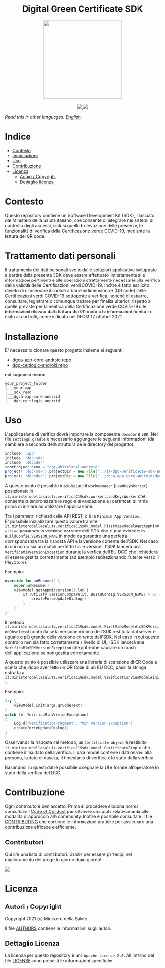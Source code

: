 <h1 align="center">Digital Green Certificate SDK</h1>        
<div align="center">    
<img width="256" height="256" src="img/logo-dcg.png">    
</div>    
<br />    
<div align="center">    
    <!-- CoC -->    
    <a href="CODE_OF_CONDUCT.md">    
      <img src="https://img.shields.io/badge/Contributor%20Covenant-v2.0%20adopted-ff69b4.svg" />    
    </a>    
    <a href="https://github.com/ministero-salute/it-dgc-verificac19-sdk-android/actions/workflows/ci.yml">
      <img src="https://github.com/ministero-salute/it-dgc-verificac19-sdk-android/actions/workflows/ci.yml/badge.svg" />
    </a>
</div>

*Read this in other languages: [English](README.en.md).*

# Indice
- [Contesto](#contesto)
- [Installazione](#installazione)
- [Uso](#uso)
- [Contribuzione](#contribuzione)
- [Licenza](#licenza)
  - [Autori / Copyright](#autori--copyright)
  - [Dettaglio licenza](#dettaglio-licenza)

# Contesto
Questo repository contiene un Software Development Kit (SDK), rilasciato 
dal Ministero della Salute italiano, che consente di integrare nei sistemi
 di controllo degli accessi, inclusi quelli di rilevazione delle presenze, 
le funzionalità di verifica della Certificazione verde COVID-19, mediante 
la lettura del QR code. 

# Trattamento dati personali
Il trattamento dei dati personali svolto dalle soluzioni applicative sviluppate
a partire dalla presente SDK deve essere effettuato limitatamente alle
informazioni pertinenti e alle operazioni strettamente necessarie alla verifica
della validità delle Certificazioni verdi COVID-19. Inoltre è fatto esplicito
divieto di conservare il codice a barre bidimensionale (QR code) delle
Certificazioni verdi COVID-19 sottoposte a verifica, nonché di estrarre,
consultare, registrare o comunque trattare per finalità ulteriori rispetto
a quelle previste per la verifica della Certificazione verde COVID-19 o le
informazioni rilevate dalla lettura dei QR code e le informazioni fornite in
esito ai controlli, come indicato nel DPCM 12 ottobre 2021    
 
# Installazione
E' necessario clonare questo progetto insieme ai seguenti:

- [dgca-app-core-android repo](https://github.com/eu-digital-green-certificates/dgca-app-core-android)
- [dgc-certlogic-android repo](https://github.com/eu-digital-green-certificates/dgc-certlogic-android)

nel seguente modo:

```
your_project_folder
|___your_app
|___sdk_repo
|___dgca-app-core-android
|___dgc-certlogic-android
```
 
###   
# Uso
L'applicazione di verifica dovrà importare la componente `decoder` e `SDK`.
Nel file `settings.gradle` è necessario aggiungere le seguenti informazioni
(da cambiare a seconda della struttura delle directory del progetto):
 
```gradle
include ':app'  
include ':dgc-sdk'  
include ':decoder'  
rootProject.name = "dgp-whitelabel-android"  
project(':dgc-sdk').projectDir = new File("../it-dgc-verificac19-sdk-android/sdk")  
project(':decoder').projectDir = new File("../dgca-app-core-android/decoder")
```

A questo punto è possibile inizializzare il `workmanager` (`LoadKeysWorker`)
posizionato in `it.ministerodellasalute.verificaC19sdk.worker.LoadKeysWorker`
che consente di sincronizzare le regole di validazione e i certificati di firma
prima di iniziare ad utilizzare l'applicazione.

Tra i parametri richiesti dalle API REST, c'è la `Minimum App Version`.   
E' possibile inizializzare questo valore tramite
`it.ministerodellasalute.verificaC19sdk.model.FirstViewModel#getAppMinVersion`
passando la versione corrente dell'SDK che si può evincere in
`BuildConfig.VERSION_NAME` in modo da garantire una perfetta corrispondenza tra
la risposta API e la versione corrente dell'SDK. Nel caso in cui non vi sia un
match perfetto tra le versioni, l'SDK lancerà una `VerificaMinVersionException`
durante la verfica dell'EU DCC che richiederà di essere gestita correttamente
(ad esempio redirezionando l'utente verso il PlayStore).

Esempio:  
 
```kotlin
override fun onResume() {  
    super.onResume()  
    viewModel.getAppMinVersion().let {  
        if (Utility.versionCompare(it, BuildConfig.VERSION_NAME) > 0) {  
            createForceUpdateDialog()  
        }  
    }
}
```

Il metodo
`it.ministerodellasalute.verificaC19sdk.model.FirstViewModel#isSDKVersionObsoleted`
controlla se la versione minima dell'SDK restituita dal server è uguale o più
grande della versione corrente dell'SDK.
Nel caso in cui questo controllo non sia fatto correttamente a livello di UI,
l'SDK lancerà una `VerificaMinSDKVersionException`
che potrebbe causare un crash dell'applicazione se non gestita correttamente.

A questo punto è possibile utilizzare una libreria di scansione di QR Code
a scelta che, dopo aver letto un QR Code di un EU DCC, passi la stringa
estratta a  
`it.ministerodellasalute.verificaC19sdk.model.VerificationViewModel#init`.  

Esempio:  
 
```kotlin
try {  
    viewModel.init(args.qrCodeText)  
}  
catch (e: VerificaMinVersionException)  
{  
    Log.d("VerificationFragment", "Min Version Exception")  
    createForceUpdateDialog()  
}
```

Osservando la risposta del metodo, un `Certificate object` è restituito
`it.ministerodellasalute.verificaC19sdk.model.CertificateSimple` che contiene
il risultato della verifica. Il data model contiene i dati relativi alla
persona, la data di nascita, il timestamp di verifica e lo stato della
verifica.

Basandosi su questi dati è possibile disegnare la UI e fornire all'operatore lo
stato della verifica del DCC.
 
    
# Contribuzione

Ogni contributo è ben accetto. Prima di procedere è buona norma consultare il
[Code of Conduct](./CODE_OF_CONDUCT.md) per ottenere una aiuto relativamente
alle modalità di approccio alla community.
Inoltre è possibile consultare il file [CONTRIBUTING](./CONTRIBUTING.md)
che contiene le informazioni pratiche per assicurare una contribuzione efficace
e efficiente.

## Contributori

Qui c'è una lista di contributori. Grazie per essere partecipi nel
miglioramento del progetto giorno dopo giorno!
    
<a href="https://github.com/ministero-salute/it-dgc-verificac19-sdk-android">  
  <img    
  src="https://contributors-img.web.app/image?repo=ministero-salute/it-dgc-verificac19-sdk-android"   
  />    
</a>    
    
# Licenza

## Autori / Copyright
Copyright 2021 (c) Ministero della Salute.    
    
Il file [AUTHORS](./AUTHORS) contiene le informazioni sugli autori.

## Dettaglio Licenza
La licenza per questo repository è una `Apache License 2.0`.
All'interno del file [LICENSE](./LICENSE) sono presenti le informazioni
specifiche.
